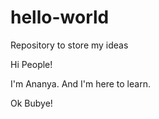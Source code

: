 # hello-world
Repository to store my ideas

Hi People!

I'm Ananya. And I'm here to learn.

Ok Bubye!

